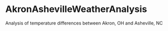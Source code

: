 # AkronAshevilleWeatherAnalysis
Analysis of temperature differences between Akron, OH and Asheville, NC
